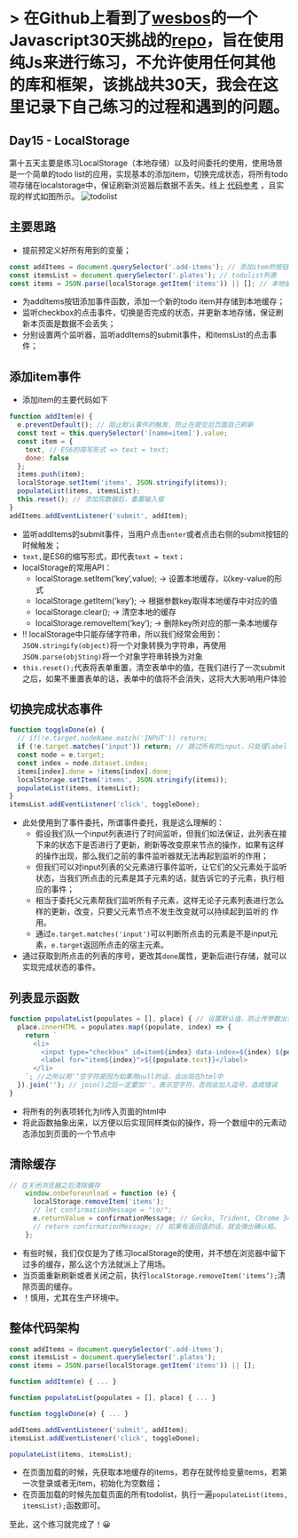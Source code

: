 # > 在Github上看到了[wesbos](https://twitter.com/wesbos)的一个Javascript30天挑战的[repo](https://github.com/wesbos/JavaScript30)，旨在使用纯Js来进行练习，不允许使用任何其他的库和框架，该挑战共30天，我会在这里记录下自己练习的过程和遇到的问题。

## Day15 - LocalStorage

第十五天主要是练习LocalStorage（本地存储）以及时间委托的使用，使用场景是一个简单的todo list的应用，实现基本的添加item，切换完成状态，将所有todo项存储在localstorage中，保证刷新浏览器后数据不丢失。线上 [代码参考](http://htmlpreview.github.io/?https://github.com/winar-jin/JavaScript30-Challenge/blob/master/15%20-%20LocalStorage/index.html) ，且实现的样式如图所示。
![todolist](http://7xss68.com1.z0.glb.clouddn.com/blog/post/todolist.png)
## 主要思路
* 提前预定义好所有用到的变量；
```Javascript
const addItems = document.querySelector('.add-items'); // 添加item的按钮
const itemsList = document.querySelector('.plates'); // todolist列表
const items = JSON.parse(localStorage.getItem('items')) || []; // 本地缓存的所有todoitem
```
* 为addItems按钮添加事件函数，添加一个新的todo item并存储到本地缓存；
* 监听checkbox的点击事件，切换是否完成的状态，并更新本地存储，保证刷新本页面是数据不会丢失；
* 分别设置两个监听器，监听addItems的submit事件，和itemsList的点击事件；

## 添加item事件
* 添加item的主要代码如下

```Javascript
function addItem(e) {
  e.preventDefault(); // 阻止默认事件的触发，防止在提交后页面自己刷新
  const text = this.querySelector('[name=item]').value;
  const item = {
    text, // ES6的简写形式 => text = text;
    done: false
  };
  items.push(item);
  localStorage.setItem('items', JSON.stringify(items));
  populateList(items, itemsList);
  this.reset(); // 添加完数据后，重置输入框      
}
addItems.addEventListener('submit', addItem);
```
* 监听addItems的submit事件，当用户点击`enter`或者点击右侧的submit按钮的时候触发；
* `text,`是ES6的缩写形式，即代表`text = text；`
* localStorage的常用API：
	* localStorage.setItem(‘key’,value); -> 设置本地缓存，以key-value的形式
	* localStorage.getItem(‘key’); -> 根据参数key取得本地缓存中对应的值
	* localStorage.clear();  -> 清空本地的缓存
	* localStorage.removeItem(‘key’); -> 删除key所对应的那一条本地缓存
* ‼ localStorage中只能存储字符串，所以我们经常会用到： `JSON.stringify(object)`将一个对象转换为字符串，再使用`JSON.parse(objSting)`将一个对象字符串转换为对象
* `this.reset();`代表将表单重置，清空表单中的值，在我们进行了一次submit之后，如果不重置表单的话，表单中的值将不会消失，这将大大影响用户体验

## 切换完成状态事件
```Javascript
function toggleDone(e) {
  // if(!e.target.nodeName.match('INPUT')) return;
  if (!e.target.matches('input')) return; // 跳过所有的input，只处理label
  const node = e.target;
  const index = node.dataset.index;
  items[index].done = !items[index].done;
  localStorage.setItem('items', JSON.stringify(items));
  populateList(items, itemsList);
}
itemsList.addEventListener('click', toggleDone);
```
* 此处使用到了事件委托，所谓事件委托，我是这么理解的：
	* 假设我们队一个input列表进行了时间监听，但我们如法保证，此列表在接下来的状态下是否进行了更新，刷新等改变原来节点的操作，如果有这样的操作出现，那么我们之前的事件监听器就无法再起到监听的作用；
	* 但我们可以对input列表的父元素进行事件监听，让它们的父元素处于监听状态，当我们所点击的元素是其子元素的话，就告诉它的子元素，执行相应的事件；
	* 相当于委托父元素帮我们监听所有子元素，这样无论子元素列表进行怎么样的更新，改变，只要父元素节点不发生改变就可以持续起到监听的 作用。
	* 通过`e.target.matches('input')`可以判断所点击的元素是不是input元素，`e.target`返回所点击的宿主元素。
* 通过获取到所点击的列表的序号，更改其`done`属性，更新后进行存储，就可以实现完成状态的事件。

## 列表显示函数
```Javascript
function populateList(populates = [], place) { // 设置默认值，防止传参数出错的时候crash
  place.innerHTML = populates.map((populate, index) => {
    return `
      <li>
        <input type="checkbox" id=item${index} data-index=${index} ${populate.done ? 'checked' : ''}>
        <label for="item${index}">${(populate.text)}</label>
      </li>
    `; //之所以用‘’空字符是因为如果用null的话，会出现在html中
  }).join(''); // join()之后一定要加''，表示空字符，否则会加入逗号，造成错误  
}
```
* 将所有的列表项转化为li传入页面的html中
* 将此函数抽象出来，以方便以后实现同样类似的操作，将一个数组中的元素动态添加到页面的一个节点中

## 清除缓存
```Javascript
// 在关闭浏览器之后清除缓存
    window.onbeforeunload = function (e) {
      localStorage.removeItem('items');
      // let confirmationMessage = "\o/";
      e.returnValue = confirmationMessage; // Gecko, Trident, Chrome 34+
      // return confirmationMessage; // 如果有返回值的话，就会弹出确认框。
    };
```
* 有些时候，我们仅仅是为了练习localStorage的使用，并不想在浏览器中留下过多的缓存，那么这个方法就派上了用场。
* 当页面重新刷新或者关闭之前，执行`localStorage.removeItem('items’);`清除页面的缓存。
* ！慎用，尤其在生产环境中。

## 整体代码架构
```Javascript
const addItems = document.querySelector('.add-items');
const itemsList = document.querySelector('.plates');
const items = JSON.parse(localStorage.getItem('items')) || [];

function addItem(e) { ... }

function populateList(populates = [], place) { ... }

function toggleDone(e) { ... }

addItems.addEventListener('submit', addItem);
itemsList.addEventListener('click', toggleDone);

populateList(items, itemsList);
```
* 在页面加载的时候，先获取本地缓存的items，若存在就传给变量items，若第一次登录或者无item，初始化为空数组；
* 在页面加载的时候先加载页面的所有todolist，执行一遍`populateList(items, itemsList);`函数即可。

至此，这个练习就完成了！😀